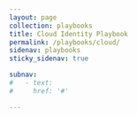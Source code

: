 ```yaml
---
layout: page
collection: playbooks
title: Cloud Identity Playbook
permalink: /playbooks/cloud/
sidenav: playbooks
sticky_sidenav: true

subnav:
#   - text: 
#     href: '#'

---
```

